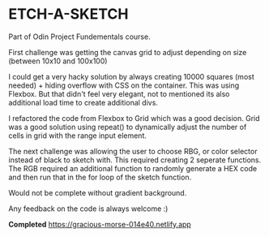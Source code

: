 # ETCH-A-SKETCH
Part of Odin Project Fundementals course.

First challenge was getting the canvas grid to adjust depending on size (between 10x10 and 100x100)

I could get a very hacky solution by always creating 10000 squares (most needed) + hiding overflow with CSS on the container. This was using Flexbox. But that didn't feel very elegant, not to mentioned its also additional load time to create additional divs.

I refactored the code from Flexbox to Grid which was a good decision. Grid was a good solution using repeat() to dynamically adjust the number of cells in grid with the range input element.

The next challenge was allowing the user to choose RBG, or color selector instead of black to sketch with. This required creating 2 seperate functions. The RGB required an additional function to randomly generate a HEX code and then run that in the for loop of the sketch function.

Would not be complete without gradient background.

Any feedback on the code is always welcome :)

**Completed**
https://gracious-morse-014e40.netlify.app
